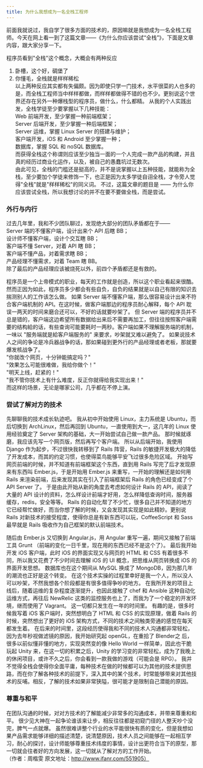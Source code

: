 ```yaml
---
title: 为什么我想成为一名全栈工程师
---
```


前面我就说过，我自学了很多方面的技术的，原因嘛就是我想成为一名全栈工程师。今天在网上看一到了这篇文章——《为什么你应该尝试“全栈”》，下面是文章内容，跟大家分享一下。

程序员看到"全栈"这个概念，大概会有两种反应<br>
1. 卧槽，这个好，碉堡了<br>
2. 你懂毛，全栈就是样样稀松<br>
以上两种反应其实都有失偏颇。因为即使只学一门技术，水平很菜的人也多的是，而全栈工程师当中样样都做，而样样都做得不错的也不少。更别说这个世界还存在另外一种爆栈型的程序员，做什么，什么都精。
从我的个人实践出发，全栈学徒至少要掌握以下几种技能：<br>
Web 前端开发，至少掌握一种前端框架；<br>
Server 后端开发，至少掌握一种后端框架；<br>
Server 运维，掌握 Linux Server 的搭建与维护；<br>
客户端开发，iOS 和 Android 至少掌握一种；<br>
数据库，掌握 SQL 和 noSQL 数据库。<br>
而获得全栈这个称谓则应该至少独当一面的一个人完成一款产品的构建，并且真的经历过商业化运作，以及，被自己的愚蠢坑过无数次。<br>
由此可见，全栈的门槛还是挺高的，并不是说掌握以上五种技能，就能称为全栈，至少要加个学徒来修饰一下，也正是因为太多学徒自诩全栈，才令旁人觉得"全栈"就是"样样稀松"的同义词。
不过，这篇文章的题目是 —— 为什么你应该尝试全栈，所以我想讨论的并不在要不要做全栈，而是尝试。

### 外行与内行
过去几年里，我和不少团队聊过，发现绝大部分的团队矛盾都在于——<br>
Server 端的不懂客户端，设计出来个 API 后瞎 BB；<br>
设计师不懂客户端，设计个交互瞎 BB；<br>
客户端不懂 Server，对着 API 瞎 BB；<br>
客户端不懂产品，对着需求瞎 BB；<br>
产品经理不懂需求，对着 Team 瞎 BB。<br>
除了最后的产品经理应该被烧死以外，前四个矛盾都还是有救的。

程序员是一个上帝模式的职业，每天的工作就是创造，所以这个职业看起来很酷。然而正因为如此，程序员多少都会有些自负，自负的结果就是以自己有限的知识去揣测别人的工作该怎么做。
如果 Server 端不懂客户端，那么很容易设计出来不符合客户端机制的 API。在这时候，做客户端那边的程序员耐心解释，每个 API 耽误一两天的时间来磨合还可以，不好的话就要吵架了。
但 Server 端的程序员并不总是错的，客户端这边希望所有数据给出来后不需要再加工，但往往按照客户端需要的结构給的话，有些查询可能要耗时一两秒。客户端如果不理解服务端的机制，一味以 "服务端就是給客户端服务的" 来要求，吵架就又难以避免了。
如果说技术人之间的争论是冷兵器战争的话，那如果碰到更外行的产品经理或者老板，那就要爆发核战争了。<br>
"你就改个网页，十分钟能搞定吗？"<br>
"效果怎么可能很难做，我给你做个！"<br>
"明天上线，赶紧的！"<br>
"我不管你技术上有什么难度，反正你就得给我实现出来！"<br>
而这样的场景，无论是哪家公司，几乎都在不停上演。<br>

### 尝试了解对方的技术
先聊聊我的技术成长轨迹吧。
我从初中开始使用 Linux，主力系统是 Ubuntu，而后切换到 ArchLinux，然后再回到 Ubuntu，一直使用到大一，这几年的 Linux 使用经验奠定了 Server 架构的基础，大一开始尝试自己做一款产品。
那时候就琢磨，我应该先写一个网页版，然后再写个客户端。
所以从后端开始，我使用 Django 作为起步，不过很快我转移到了 Rails 阵营，Rails 的敏捷开发极大的降低了开发成本，而其的约定习惯，也使得菜鸟能够平安飞过很多危险区域。
开始写网页前端的时候，并不知道有前端框架这个东西，直到用 Rails 写完了后才发现原来有东西叫 Ember.js，于是开始用 Ember.js 来重写，一开始的理解还是如何用 Rails 来渲染前端，后来发现其实在引入了前端框架后 Rails 的角色已经变成了个 API Server 了。
于是由此开始从新的角度去考虑如何设计 Rails 的 API，阅读了大量的 API 设计的资料，怎么样设计前端才好用，怎么样降低查询时间，服务器缓存，redis，安全等等。
Rails 的自动化帮了不少忙，很多自己并不知道的地方它已经帮忙做好，而当你想了解的时候，又会发现其实现是如此精妙。更别说 Rails 对新技术的接受程度，使得你总是有新东西可以玩，CoffeeScript 和 Sass 最早就是 Rails 吸收作为自己框架的默认前端技术。

随后由 Ember.js 又切换到 Angular.js，用 Angular 重写一遍，期间又接触了前端工具 Grunt （前端的变化一日千里，现在用的东西已经不是这个了）。
最后我开始开发 iOS 客户端，此时 iOS 的界面实现又与网页的 HTML 和 CSS 有着很多不同，所以我又花费了不少时间去理解 iOS 的 UI 概念，把思维从网页转换成 iOS 的界面开发思想。
数据库也在这个期间从 MySQL 换成了 MongoDB，因为那几年的潮流也正好是这个转变。
在这个技术实操的过程里幸好是我一个人，所以没人可以吵架，不然我想各个阶段都是有很多值得争吵的地方。
在我所开发的项目上线后，随着运维的复杂程度逐渐提升，也因此接触了 chef 和 Ansible 这种自动化运维方式，再往后 NewRelic 这类的监控服务也上了，而我为了一个稳定的开发环境，继而使用了 Vagrant。
这一切都只发生在一年的时间里。
有趣的是，很多时候我写着 iOS 客户端时，突然想明白了 HTML 和 CSS 的实现原理，做着 Rails 的时候，突然想出了更好的 iOS 架构方式，不同的技术之间触类旁通的感觉在每天都发生着。
在后来的时间里，这段经历使得我和不同的技术人沟通都非常轻松，因为去年秒视做滤镜的原因，我开始研究起 openGL，在重拾了 Blender之 后，很多以前似懂非懂的地方，实现突然变的像 Hello World 一样简单，因此也干脆玩起 Unity 来，在这一切的积累之后，Unity 的学习变的非常轻松，成为了我晚上的休闲项目，或许不久之后，你会看到一款我做的游戏（可能会是 RPG）。
我并不觉得全栈会使得你全面平庸，每种技术在做的时候都可以为其他的技术提供思路，而在你了解各种技术的前提下，深入其中的某个技术，时常能够带来对其他技术的反哺。相反，了解的技术如果非常狭隘，很可能才是限制自己潜能的原因。

### 尊重与和平
在团队沟通的时候，对对方技术的了解能减少非常多的沟通成本，并带来尊重和和平。
很少见大神在一起争论谁该来让步，相反往往都是初窥门径的人整天吵个没完，脾气一点就爆。
虽然很难讲整个行业的水平能很快有质的变化，但是我想如果产品需求能够详细的描述清楚，说清楚原因，技术人员之间能够在一起相互学习，耐心的探讨，设计师能够尊重技术纬度的事情，设计出更符合当下的原型，那一切就会往者好的方向发展，这一切就从了解对方的工作开始。<br>
（作者：周楷雯 原文地址：http://www.ifanr.com/551905）